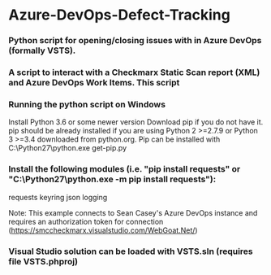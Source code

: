 # Azure-DevOps-Defect-Tracking
### Python script for opening/closing issues with in Azure DevOps (formally VSTS). 

### A script to interact with a Checkmarx Static Scan report (XML) and Azure DevOps Work Items. This script 

### Running the python script on Windows
Install Python 3.6 or some newer version
Download pip if you do not have it. pip should be already installed if you are using Python 2 >=2.7.9 or Python 3 >=3.4 downloaded from python.org. Pip can be installed with C:\Python27\python.exe get-pip.py

### Install the following modules (i.e. "pip install requests" or "C:\Python27\python.exe -m pip install requests"):
  requests
  keyring
  json
  logging
  
Note: This example connects to Sean Casey's Azure DevOps instance and requires an authorization token for connection (https://smccheckmarx.visualstudio.com/WebGoat.Net/)

### Visual Studio solution can be loaded with VSTS.sln (requires file VSTS.phproj)

